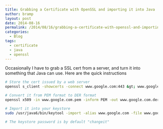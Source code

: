 ```yaml
---
title: Grabbing a Certificate with OpenSSL and importing it into Java
author: bramp
layout: post
date: 2014-08-16
permalink: /2014/08/16/grabbing-a-certificate-with-openssl-and-importing-it-into-java/
categories:
  - Blog
tags:
  - certificate
  - java
  - openssl
---
```

Occasionally I have to grab a SSL cert from a server, and turn it into something that Java can use. Here are the quick instructions

```bash
# Store the cert issued by a web server
openssl s_client -showcerts -connect www.google.com:443 &gt; www.google.com.pem

# Convert it from PEM format to DER format
openssl x509 -in www.google.com.pem -inform PEM -out www.google.com.der -outform DER

# Import it into your keystore
sudo /usr/java6/bin/keytool -import -alias www.google.com -file www.google.com.der -keystore /usr/java6/jre/lib/security/cacerts

# The keystore password is by default "changeit"
```